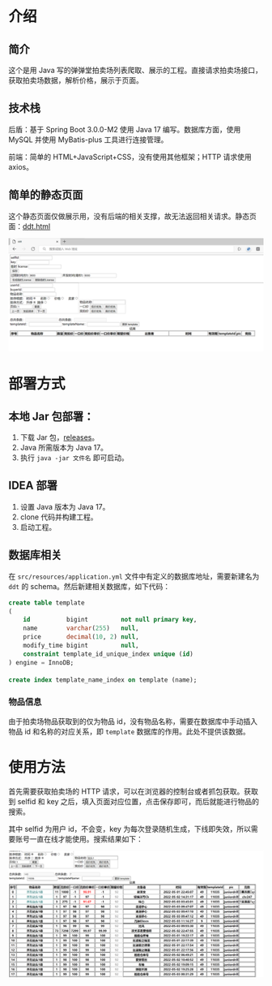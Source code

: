 # 介绍
## 简介
这个是用 Java 写的弹弹堂拍卖场列表爬取、展示的工程。直接请求拍卖场接口，获取拍卖场数据，解析价格，展示于页面。
## 技术栈
后盾：基于 Spring Boot 3.0.0-M2 使用 Java 17 编写。数据库方面，使用 MySQL 并使用 MyBatis-plus 工具进行连接管理。

前端：简单的 HTML+JavaScript+CSS，没有使用其他框架；HTTP 请求使用 axios。
## 简单的静态页面
这个静态页面仅做展示用，没有后端的相关支撑，故无法返回相关请求。静态页面：[ddt.html](https://sleepybear1113.github.io/ddt-crawler/src/main/resources/static/ddt.html)

![首页图片](imgs/首页.png)
# 部署方式
## 本地 Jar 包部署：
1. 下载 Jar 包，[releases](https://github.com/sleepybear1113/ddt-crawler/releases)。
2. Java 所需版本为 Java 17。
3. 执行 `java -jar 文件名` 即可启动。
## IDEA 部署
1. 设置 Java 版本为 Java 17。
2. clone 代码并构建工程。
3. 启动工程。
## 数据库相关
在 `src/resources/application.yml` 文件中有定义的数据库地址，需要新建名为 `ddt` 的 schema。然后新建相关数据库，如下代码：
```sql
create table template
(
    id          bigint         not null primary key,
    name        varchar(255)   null,
    price       decimal(10, 2) null,
    modify_time bigint         null,
    constraint template_id_unique_index unique (id)
) engine = InnoDB;

create index template_name_index on template (name);
```
### 物品信息
由于拍卖场物品获取到的仅为物品 id，没有物品名称，需要在数据库中手动插入物品 id 和名称的对应关系，即 `template` 数据库的作用。此处不提供该数据。
# 使用方法
首先需要获取拍卖场的 HTTP 请求，可以在浏览器的控制台或者抓包获取。获取到 selfid 和 key 之后，填入页面对应位置，点击保存即可，而后就能进行物品的搜索。

其中 selfid 为用户 id，不会变，key 为每次登录随机生成，下线即失效，所以需要账号一直在线才能使用。搜索结果如下：

![搜索物品](imgs/搜索物品.png)